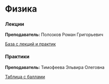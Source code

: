 # Физика

### **Лекции**

**Преподаватель:** Полозков Роман Григорьевич

[База с лекций и практик](https://study.physics.itmo.ru/course/view.php?id=174)

### **Практики**

**Преподаватель:** Тимофеева Эльвира Олеговна

[Таблица с баллами](https://docs.google.com/spreadsheets/d/1j07G0kfv6PtnqMtPB_yu8W8BYBPwQdPi/edit?usp=sharing&ouid=103349971523177879299&rtpof=true&sd=true)
